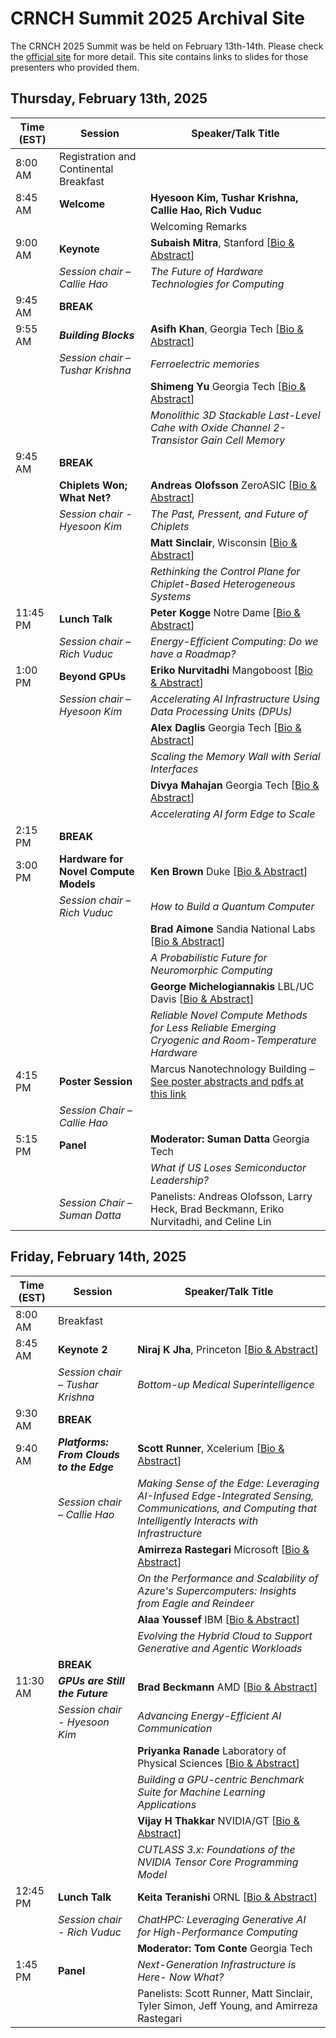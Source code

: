# CRNCH Summit 2025 Archival Site

The CRNCH 2025 Summit was be held on February 13th-14th. Please check the [official site](https://crnch.gatech.edu/crnch-summit-2025/) for more detail. This site contains links to slides for those presenters who provided them.

## Thursday, February 13th, 2025

| Time (EST) | Session                                          | Speaker/Talk Title                                           |
| ---------- | ------------------------------------------------ | ------------------------------------------------------------ |
| 8:00 AM    | Registration and Continental Breakfast                                                 |                        |
| 8:45 AM    | **Welcome**                                      | **Hyesoon Kim, Tushar Krishna, Callie Hao, Rich Vuduc**      |
|            |                                                  | Welcoming Remarks                                            |
| 9:00 AM    | **Keynote**                                      | **Subaish Mitra**, Stanford [[Bio & Abstract](presenter-abstracts.md#the-future-of-hardware-technologies-for-computing)] |
|            | *Session chair – Callie Hao*                     | *The Future of Hardware Technologies for Computing*          |
| 9:45 AM    | **BREAK**                                        |                                                              |
| 9:55 AM    | ***Building Blocks***                            | **Asifh Khan**, Georgia Tech [[Bio & Abstract](presenter-abstracts.md#ferroelectric-memories)]                       |
|            | *Session chair – Tushar Krishna*                 | *Ferroelectric memories*  |
|            |                                                  | **Shimeng Yu** Georgia Tech [[Bio & Abstract](presenter-abstracts.md#monolithic-3d-stackable-last-level-cache-with-oxide-channel-2-transistor-gain-cell-memory)]  |
|            |                                                  | *Monolithic 3D Stackable Last-Level Cahe with Oxide Channel 2-Transistor Gain Cell Memory*  |
| 9:45 AM    | **BREAK**                                        |                                                              |
|            | **Chiplets Won; What Net?**                      | **Andreas Olofsson** ZeroASIC [[Bio & Abstract](presenter-abstracts.md#the-past-present-and-future-of-chiplets)] |
|            | *Session chair - Hyesoon Kim*                    | *The Past, Pressent, and Future of Chiplets*  |
|            |                                                  | **Matt Sinclair**, Wisconsin [[Bio & Abstract](presenter-abstracts.md#rethinking-the-control-plane-for-chiplet-based-heterogeneous-systems)] |
|            |                                                  | *Rethinking the Control Plane for Chiplet-Based Heterogeneous Systems*  |
| 11:45 PM   | **Lunch Talk**                                   | **Peter Kogge** Notre Dame [[Bio & Abstract](presenter-abstracts.md#energy-efficient-computing-do-we-have-a-roadmap)] |
|            | *Session chair – Rich Vuduc*                     | *Energy-Efficient Computing: Do we have a Roadmap?*  |
| 1:00 PM    | **Beyond GPUs**                                  | **Eriko Nurvitadhi** Mangoboost [[Bio & Abstract](presenter-abstracts.md#accelerating-ai-infrastructure-using-data-processing-units-dpus)] |
|            | *Session chair – Hyesoon Kim*                    | *Accelerating AI Infrastructure Using Data Processing Units (DPUs)*  |
|            |                                                  | **Alex Daglis** Georgia Tech [[Bio & Abstract](presenter-abstracts.md#scaling-the-memory-wall-with-serial-interfaces)] |
|            |                                                  | *Scaling the Memory Wall with Serial Interfaces*  |
|            |                                                  | **Divya Mahajan** Georgia Tech [[Bio & Abstract](presenter-abstracts.md#accelerating-ai-from-edge-to-scale)] |
|            |                                                  | *Accelerating AI form Edge to Scale*  |
| 2:15 PM    | **BREAK**                                        |                                                              |
| 3:00 PM    | **Hardware for Novel Compute Models**            | **Ken Brown** Duke [[Bio & Abstract](presenter-abstracts.md#how-to-build-a-quantum-computer)] |
|            | *Session chair – Rich Vuduc*                     | *How to Build a Quantum Computer*  |
|            |                                                  | **Brad Aimone** Sandia National Labs [[Bio & Abstract](presenter-abstracts.md#a-probabilistic-future-for-neuromorphic-computing)] |
|            |                                                  | *A Probabilistic Future for Neuromorphic Computing*  |
|            |                                                  | **George Michelogiannakis** LBL/UC Davis [[Bio & Abstract](presenter-abstracts.md#reliable-novel-compute-methods-for-less-reliable-emerging-cryogenic-and-room-temperature-hardware)] |
|            |                                                  | *Reliable Novel Compute Methods for Less Reliable Emerging Cryogenic and Room-Temperature Hardware*  |
| 4:15 PM    | **Poster Session**                               | Marcus Nanotechnology Building – [See poster abstracts and pdfs at this link](https://github.com/gt-crnch/crnch-summit-2025/tree/main/student_poster_session/posters) |
|            | *Session Chair – Callie Hao*                     |                                                              |
| 5:15 PM    | **Panel**                                        | **Moderator: Suman Datta** Georgia Tech                      |
|            |                                                  | *What if US Loses Semiconductor Leadership?*                 |
|            | *Session Chair – Suman Datta*                    | Panelists: Andreas Olofsson, Larry Heck, Brad Beckmann, Eriko Nurvitadhi, and Celine Lin                                                             |

## Friday, February 14th, 2025

| **Time (EST)** | **Session**                                      | **Speaker/Talk Title**                                       |
| -------------- | ------------------------------------------------ | ------------------------------------------------------------ |
| 8:00 AM    |  Breakfast                                           |                                                              |
| 8:45 AM    | **Keynote 2**                                        | **Niraj K Jha**, Princeton [[Bio & Abstract](presenter-abstracts.md#bottom-up-medical-superintelligence)] |
|            | *Session chair – Tushar Krishna*                     | *Bottom-up Medical Superintelligence*          |
| 9:30 AM    | **BREAK**                                            |                                                              |
| 9:40 AM    | ***Platforms: From Clouds to the Edge***             | **Scott Runner**, Xcelerium [[Bio & Abstract](presenter-abstracts.md#making-sense-of-the-edge--leveraging-ai-infused-edge-integrated-sensing-communications-and-computing-that-intelligently-interacts-with-infrastructure)]                       |
|            | *Session chair – Callie Hao*                         | *Making Sense of the Edge: Leveraging AI-Infused Edge-Integrated Sensing, Communications, and Computing that Intelligently Interacts with Infrastructure*  |
|            |                                                      | **Amirreza Rastegari** Microsoft [[Bio & Abstract](presenter-abstracts.md#on-the-performance-and-scalability-of-azures-supercomputers-insights-from-eagle-and-reindeer)] |
|            |                                                      | *On the Performance and Scalability of Azure's Supercomputers: Insights from Eagle and Reindeer*  |
|            |                                                      | **Alaa Youssef** IBM [[Bio & Abstract](presenter-abstracts.md#evolving-the-hybrid-cloud-to-support-generative-and-agentic-workloads)] |
|            |                                                      | *Evolving the Hybrid Cloud to Support Generative and Agentic Workloads*  |
|            | **BREAK**                                            |                                                              |
| 11:30 AM    | ***GPUs are Still the Future***                     | **Brad Beckmann** AMD [[Bio & Abstract](presenter-abstracts.md#advancing-energy-efficient-ai-communication)] |
|            | *Session chair - Hyesoon Kim*                        | *Advancing Energy-Efficient AI Communication*  |
|            |                                                      | **Priyanka Ranade** Laboratory of Physical Sciences [[Bio & Abstract](presenter-abstracts.md#building-a-gpu-centric-benchmark-suite-for-machine-learning-applications)] |
|            |                                                      | *Building a GPU-centric Benchmark Suite for Machine Learning Applications*  |
|            |                                                      | **Vijay H Thakkar** NVIDIA/GT [[Bio & Abstract](presenter-abstracts.md#cutlass-3x-foundations-of-the-nvidia-tensor-core-programming-model)] |
|            |                                                      | *CUTLASS 3.x: Foundations of the NVIDIA Tensor Core Programming Model*  |
| 12:45 PM   | **Lunch Talk**                                       | **Keita Teranishi** ORNL [[Bio & Abstract](presenter-abstracts.md#chathpc-leveraging-generative-ai-for-high-performance-computing)] |
|            | *Session chair - Rich Vuduc*                         | *ChatHPC: Leveraging Generative AI for High-Performance Computing*  |
|            |                                                      | **Moderator: Tom Conte** Georgia Tech |
| 1:45 PM    | **Panel**                                            | *Next-Generation Infrastructure is Here- Now What?*  |
|            |                                                      | Panelists: Scott Runner, Matt Sinclair, Tyler Simon, Jeff Young, and Amirreza Rastegari |
